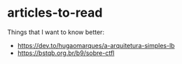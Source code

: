 # articles-to-read
Things that I want to know better:

- https://dev.to/hugaomarques/a-arquitetura-simples-lb
- https://bstqb.org.br/b9/sobre-ctfl
